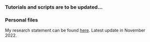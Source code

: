### Tutorials and scripts are to be updated...

### Personal files
My research statement can be found [here](ResearchStatement_liangzhao.pdf). Latest update in November 2022.
